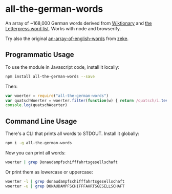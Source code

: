 # all-the-german-words

An array of ~168,000 German words derived from [Wiktionary](https://de.wiktionary.org/) and [the Letterpress word
list](https://github.com/atebits/Words). Works with node and browserify.

Try also the original [an-array-of-english-words](https://github.com/zeke/an-array-of-english-words) from [zeke](https://github.com/zeke/).

## Programmatic Usage

To use the module in Javascript code, install it locally:

```sh
npm install all-the-german-words --save
```

Then:

```js
var woerter = require("all-the-german-words")
var quatschWoerter = woerter.filter(function(w) { return /quatsch/i.test(w) })
console.log(quatschWoerter)
```

## Command Line Usage

There's a CLI that prints all words to STDOUT. Install it globally:

```sh
npm i -g all-the-german-words
```

Now you can print all words:

```sh
woerter | grep Donaudampfschifffahrtsgesellschaft
```

Or print them as lowercase or uppercase:

```sh
woerter -l | grep donaudampfschifffahrtsgesellschaft
woerter -u | grep DONAUDAMPFSCHIFFFAHRTSGESELLSCHAFT
```
